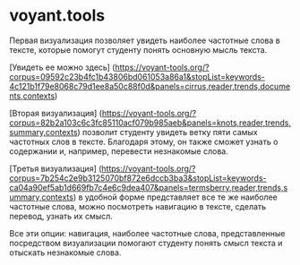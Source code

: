 # voyant.tools

Первая визуализация позволяет увидеть наиболее частотные слова в тексте, которые помогут студенту понять основную мысль текста.

[Увидеть ее можно здесь] (https://voyant-tools.org/?corpus=09592c23b4fc1b43806bd061053a86a1&stopList=keywords-4c121b1f79e8068c79d1ee8a50c88f0d&panels=cirrus,reader,trends,documents,contexts)

[Вторая визуализация] (https://voyant-tools.org/?corpus=82b2a103c6c3fc85110acf079b985aeb&panels=knots,reader,trends,summary,contexts) позволит студенту увидеть ветку пяти самых частотных слов в тексте. Благодаря этому, он также сможет узнать о содержании и, например, перевести незнакомые слова.

[Третья визуализация] (https://voyant-tools.org/?corpus=7b254c2e9b3125070bf872e6dccb3ba3&stopList=keywords-ca04a90ef5ab1d669fb7c4e6c9dea407&panels=termsberry,reader,trends,summary,contexts) в удобной форме представляет все те же наиболее частотные слова, можно посмотреть навигацию в тексте, сделать перевод, узнать их смысл.

Все эти опции: навигация, наиболее частотные слова, представленные посредством визуализации помогают студенту понять смысл текста и отыскать незнакомые слова.
